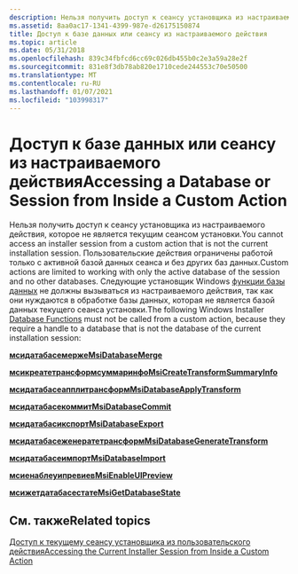 ```yaml
---
description: Нельзя получить доступ к сеансу установщика из настраиваемого действия, которое не является текущим сеансом установки.
ms.assetid: 8aa0ac17-1341-4399-987e-d26175150874
title: Доступ к базе данных или сеансу из настраиваемого действия
ms.topic: article
ms.date: 05/31/2018
ms.openlocfilehash: 839c34fbfcd6cc69c026db455b0c2e3a59a28e2f
ms.sourcegitcommit: 831e8f3db78ab820e1710cede244553c70e50500
ms.translationtype: MT
ms.contentlocale: ru-RU
ms.lasthandoff: 01/07/2021
ms.locfileid: "103998317"
---
```

# <a name="accessing-a-database-or-session-from-inside-a-custom-action"></a><span data-ttu-id="59230-103">Доступ к базе данных или сеансу из настраиваемого действия</span><span class="sxs-lookup"><span data-stu-id="59230-103">Accessing a Database or Session from Inside a Custom Action</span></span>

<span data-ttu-id="59230-104">Нельзя получить доступ к сеансу установщика из настраиваемого действия, которое не является текущим сеансом установки.</span><span class="sxs-lookup"><span data-stu-id="59230-104">You cannot access an installer session from a custom action that is not the current installation session.</span></span> <span data-ttu-id="59230-105">Пользовательские действия ограничены работой только с активной базой данных сеанса и без других баз данных.</span><span class="sxs-lookup"><span data-stu-id="59230-105">Custom actions are limited to working with only the active database of the session and no other databases.</span></span> <span data-ttu-id="59230-106">Следующие установщик Windows [функции базы данных](database-functions.md) не должны вызываться из настраиваемого действия, так как они нуждаются в обработке базы данных, которая не является базой данных текущего сеанса установки.</span><span class="sxs-lookup"><span data-stu-id="59230-106">The following Windows Installer [Database Functions](database-functions.md) must not be called from a custom action, because they require a handle to a database that is not the database of the current installation session:</span></span>

[<span data-ttu-id="59230-107">**мсидатабасемерже**</span><span class="sxs-lookup"><span data-stu-id="59230-107">**MsiDatabaseMerge**</span></span>](/windows/desktop/api/Msiquery/nf-msiquery-msidatabasemergea)

 

[<span data-ttu-id="59230-108">**мсикреатетрансформсуммаринфо**</span><span class="sxs-lookup"><span data-stu-id="59230-108">**MsiCreateTransformSummaryInfo**</span></span>](/windows/desktop/api/Msiquery/nf-msiquery-msicreatetransformsummaryinfoa)

 

[<span data-ttu-id="59230-109">**мсидатабасеапплитрансформ**</span><span class="sxs-lookup"><span data-stu-id="59230-109">**MsiDatabaseApplyTransform**</span></span>](/windows/desktop/api/Msiquery/nf-msiquery-msidatabaseapplytransforma)

 

[<span data-ttu-id="59230-110">**мсидатабасекоммит**</span><span class="sxs-lookup"><span data-stu-id="59230-110">**MsiDatabaseCommit**</span></span>](/windows/desktop/api/Msiquery/nf-msiquery-msidatabasecommit)

 

[<span data-ttu-id="59230-111">**мсидатабасикспорт**</span><span class="sxs-lookup"><span data-stu-id="59230-111">**MsiDatabaseExport**</span></span>](/windows/desktop/api/Msiquery/nf-msiquery-msidatabaseexporta)

 

[<span data-ttu-id="59230-112">**мсидатабасеженератетрансформ**</span><span class="sxs-lookup"><span data-stu-id="59230-112">**MsiDatabaseGenerateTransform**</span></span>](/windows/desktop/api/Msiquery/nf-msiquery-msidatabasegeneratetransforma)

 

[<span data-ttu-id="59230-113">**мсидатабасеимпорт**</span><span class="sxs-lookup"><span data-stu-id="59230-113">**MsiDatabaseImport**</span></span>](/windows/desktop/api/Msiquery/nf-msiquery-msidatabaseimporta)

 

[<span data-ttu-id="59230-114">**мсиенаблеуипревиев**</span><span class="sxs-lookup"><span data-stu-id="59230-114">**MsiEnableUIPreview**</span></span>](/windows/desktop/api/Msiquery/nf-msiquery-msienableuipreview)

 

[<span data-ttu-id="59230-115">**мсижетдатабасестате**</span><span class="sxs-lookup"><span data-stu-id="59230-115">**MsiGetDatabaseState**</span></span>](/windows/desktop/api/Msiquery/nf-msiquery-msigetdatabasestate)

## <a name="related-topics"></a><span data-ttu-id="59230-116">См. также</span><span class="sxs-lookup"><span data-stu-id="59230-116">Related topics</span></span>

<dl> <dt>

[<span data-ttu-id="59230-117">Доступ к текущему сеансу установщика из пользовательского действия</span><span class="sxs-lookup"><span data-stu-id="59230-117">Accessing the Current Installer Session from Inside a Custom Action</span></span>](accessing-the-current-installer-session-from-inside-a-custom-action.md)
</dt> </dl>

 

 



